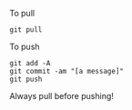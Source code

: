 To pull  
```
git pull
```

To push
``` 
git add -A
git commit -am "[a message]"
git push
```

Always pull before pushing!